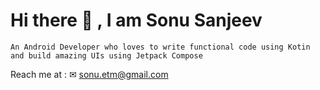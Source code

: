 # Hi there 👋 , I am Sonu Sanjeev

 `An Android Developer who loves to write functional code using Kotin and build amazing UIs using Jetpack Compose` 

Reach me at : ✉ sonu.etm@gmail.com
